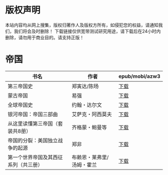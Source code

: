 # 版权声明

本站内容均从网上搜集，版权归著作人及版权方所有，如侵犯您的权益，请通知我们，我们将会及时删除！ 下载链接仅供宽带测试研究用途，请下载后在24小时内删除，请勿用于商业目的。请支持正版！

# 帝国

| 书名 | 作者 | epub/mobi/azw3 |
| --- | --- | --- |
| 第三帝国史 | 郑寅达/陈旸 | [下载](https://url89.ctfile.com/f/31084289-1356999508-e210d5?p=8866) |
| 蒙古帝国 | 易强 | [下载](https://url89.ctfile.com/f/31084289-1357035415-04db3d?p=8866) |
| 全球帝国史 | 约翰・达尔文 | [下载](https://url89.ctfile.com/f/31084289-1357021489-1ca820?p=8866) |
| 银河帝国：帝国三部曲 | 艾萨克・阿西莫夫 | [下载](https://url89.ctfile.com/f/31084289-1357009324-3d749b?p=8866) |
| 从这里读懂第三帝国（套装共8册） | 齐格蒙・鲍曼等 | [下载](https://url89.ctfile.com/f/31084289-1357009381-2d2a36?p=8866) |
| 帝国的分裂：美国独立战争的起源 | 郑非 | [下载](https://url89.ctfile.com/f/31084289-1357007368-a3414a?p=8866) |
| 第一个世界帝国及其西征系列（共三册） | 布赖恩・莱弗里/汤姆・霍兰 | [下载](https://url89.ctfile.com/f/31084289-1357007089-66c01d?p=8866) |
